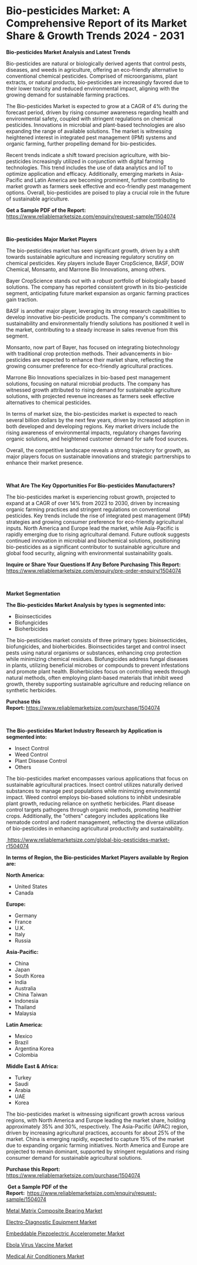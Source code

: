 <p><h1>Bio-pesticides Market: A Comprehensive Report of its Market Share & Growth Trends 2024 - 2031</h1></p><p><strong>Bio-pesticides Market Analysis and Latest Trends</strong></p>
<p><p>Bio-pesticides are natural or biologically derived agents that control pests, diseases, and weeds in agriculture, offering an eco-friendly alternative to conventional chemical pesticides. Comprised of microorganisms, plant extracts, or natural products, bio-pesticides are increasingly favored due to their lower toxicity and reduced environmental impact, aligning with the growing demand for sustainable farming practices.</p><p>The Bio-pesticides Market is expected to grow at a CAGR of 4% during the forecast period, driven by rising consumer awareness regarding health and environmental safety, coupled with stringent regulations on chemical pesticides. Innovations in microbial and plant-based technologies are also expanding the range of available solutions. The market is witnessing heightened interest in integrated pest management (IPM) systems and organic farming, further propelling demand for bio-pesticides.</p><p>Recent trends indicate a shift toward precision agriculture, with bio-pesticides increasingly utilized in conjunction with digital farming technologies. This trend includes the use of data analytics and IoT to optimize application and efficacy. Additionally, emerging markets in Asia-Pacific and Latin America are becoming prominent, further contributing to market growth as farmers seek effective and eco-friendly pest management options. Overall, bio-pesticides are poised to play a crucial role in the future of sustainable agriculture.</p></p>
<p><strong>Get a Sample PDF of the Report:&nbsp;</strong> <a href="https://www.reliablemarketsize.com/enquiry/request-sample/1504074?utm_campaign=1143&utm_medium=2&utm_source=Github&utm_content=ia&utm_term=08122024&utm_id=bio-pesticides">https://www.reliablemarketsize.com/enquiry/request-sample/1504074</a></p>
<p>&nbsp;</p>
<p><strong>Bio-pesticides Major Market Players</strong></p>
<p><p>The bio-pesticides market has seen significant growth, driven by a shift towards sustainable agriculture and increasing regulatory scrutiny on chemical pesticides. Key players include Bayer CropScience, BASF, DOW Chemical, Monsanto, and Marrone Bio Innovations, among others.</p><p>Bayer CropScience stands out with a robust portfolio of biologically based solutions. The company has reported consistent growth in its bio-pesticide segment, anticipating future market expansion as organic farming practices gain traction.</p><p>BASF is another major player, leveraging its strong research capabilities to develop innovative bio-pesticide products. The company's commitment to sustainability and environmentally friendly solutions has positioned it well in the market, contributing to a steady increase in sales revenue from this segment.</p><p>Monsanto, now part of Bayer, has focused on integrating biotechnology with traditional crop protection methods. Their advancements in bio-pesticides are expected to enhance their market share, reflecting the growing consumer preference for eco-friendly agricultural practices.</p><p>Marrone Bio Innovations specializes in bio-based pest management solutions, focusing on natural microbial products. The company has witnessed growth attributed to rising demand for sustainable agriculture solutions, with projected revenue increases as farmers seek effective alternatives to chemical pesticides.</p><p>In terms of market size, the bio-pesticides market is expected to reach several billion dollars by the next few years, driven by increased adoption in both developed and developing regions. Key market drivers include the rising awareness of environmental impacts, regulatory changes favoring organic solutions, and heightened customer demand for safe food sources.</p><p>Overall, the competitive landscape reveals a strong trajectory for growth, as major players focus on sustainable innovations and strategic partnerships to enhance their market presence.</p></p>
<p>&nbsp;</p>
<p><strong>What Are The Key Opportunities For Bio-pesticides Manufacturers?</strong></p>
<p><p>The bio-pesticides market is experiencing robust growth, projected to expand at a CAGR of over 14% from 2023 to 2030, driven by increasing organic farming practices and stringent regulations on conventional pesticides. Key trends include the rise of integrated pest management (IPM) strategies and growing consumer preference for eco-friendly agricultural inputs. North America and Europe lead the market, while Asia-Pacific is rapidly emerging due to rising agricultural demand. Future outlook suggests continued innovation in microbial and biochemical solutions, positioning bio-pesticides as a significant contributor to sustainable agriculture and global food security, aligning with environmental sustainability goals.</p></p>
<p><strong>Inquire or Share Your Questions If Any Before Purchasing This Report:</strong> <a href="https://www.reliablemarketsize.com/enquiry/pre-order-enquiry/1504074?utm_campaign=1143&utm_medium=2&utm_source=Github&utm_content=ia&utm_term=08122024&utm_id=bio-pesticides">https://www.reliablemarketsize.com/enquiry/pre-order-enquiry/1504074</a></p>
<p>&nbsp;</p>
<p><strong>Market Segmentation</strong></p>
<p><strong>The Bio-pesticides Market Analysis by types is segmented into:</strong></p>
<p><ul><li>Bioinsecticides</li><li>Biofungicides</li><li>Bioherbicides</li></ul></p>
<p><p>The bio-pesticides market consists of three primary types: bioinsecticides, biofungicides, and bioherbicides. Bioinsecticides target and control insect pests using natural organisms or substances, enhancing crop protection while minimizing chemical residues. Biofungicides address fungal diseases in plants, utilizing beneficial microbes or compounds to prevent infestations and promote plant health. Bioherbicides focus on controlling weeds through natural methods, often employing plant-based materials that inhibit weed growth, thereby supporting sustainable agriculture and reducing reliance on synthetic herbicides.</p></p>
<p><strong>Purchase this Report:&nbsp;</strong><a href="https://www.reliablemarketsize.com/purchase/1504074?utm_campaign=1143&utm_medium=2&utm_source=Github&utm_content=ia&utm_term=08122024&utm_id=bio-pesticides">https://www.reliablemarketsize.com/purchase/1504074</a></p>
<p>&nbsp;</p>
<p><strong>The Bio-pesticides Market Industry Research by Application is segmented into:</strong></p>
<p><ul><li>Insect Control</li><li>Weed Control</li><li>Plant Disease Control</li><li>Others</li></ul></p>
<p><p>The bio-pesticides market encompasses various applications that focus on sustainable agricultural practices. Insect control utilizes naturally derived substances to manage pest populations while minimizing environmental impact. Weed control employs bio-based solutions to inhibit undesirable plant growth, reducing reliance on synthetic herbicides. Plant disease control targets pathogens through organic methods, promoting healthier crops. Additionally, the "others" category includes applications like nematode control and rodent management, reflecting the diverse utilization of bio-pesticides in enhancing agricultural productivity and sustainability.</p></p>
<p><a href="https://www.reliablemarketsize.com/global-bio-pesticides-market-r1504074?utm_campaign=1143&utm_medium=2&utm_source=Github&utm_content=ia&utm_term=08122024&utm_id=bio-pesticides">&nbsp;https://www.reliablemarketsize.com/global-bio-pesticides-market-r1504074</a></p>
<p><strong>In terms of Region, the Bio-pesticides Market Players available by Region are:</strong></p>
<p>
    <p> <strong> North America: </strong>
        <ul>
            <li>United States</li>
            <li>Canada</li>
        </ul>
        </p> 
    <p> <strong> Europe: </strong>
        <ul>
            <li>Germany</li>
            <li>France</li>
            <li>U.K.</li>
            <li>Italy</li>
            <li>Russia</li>
        </ul>
        </p> 
    <p> <strong> Asia-Pacific: </strong>
        <ul>
            <li>China</li>
            <li>Japan</li>
            <li>South Korea</li>
            <li>India</li>
            <li>Australia</li>
            <li>China Taiwan</li>
            <li>Indonesia</li>
            <li>Thailand</li>
            <li>Malaysia</li>
        </ul>
        </p> 
    <p> <strong> Latin America: </strong>
        <ul>
            <li>Mexico</li>
            <li>Brazil</li>
            <li>Argentina Korea</li>
            <li>Colombia</li>
        </ul>
        </p> 
    <p> <strong> Middle East & Africa: </strong>
        <ul>
            <li>Turkey</li>
            <li>Saudi</li>
            <li>Arabia</li>
            <li>UAE</li>
            <li>Korea</li>
        </ul>
    </p>
    </p>
<p><p>The bio-pesticides market is witnessing significant growth across various regions, with North America and Europe leading the market share, holding approximately 35% and 30%, respectively. The Asia-Pacific (APAC) region, driven by increasing agricultural practices, accounts for about 25% of the market. China is emerging rapidly, expected to capture 15% of the market due to expanding organic farming initiatives. North America and Europe are projected to remain dominant, supported by stringent regulations and rising consumer demand for sustainable agricultural solutions.</p></p>
<p><strong>Purchase this Report: </strong><a href="https://www.reliablemarketsize.com/purchase/1504074?utm_campaign=1143&utm_medium=2&utm_source=Github&utm_content=ia&utm_term=08122024&utm_id=bio-pesticides">https://www.reliablemarketsize.com/purchase/1504074</a></p>
<p>&nbsp;<strong>Get a Sample PDF of the Report:&nbsp;&nbsp;</strong><a href="https://www.reliablemarketsize.com/enquiry/request-sample/1504074?utm_campaign=1143&utm_medium=2&utm_source=Github&utm_content=ia&utm_term=08122024&utm_id=bio-pesticides">https://www.reliablemarketsize.com/enquiry/request-sample/1504074</a></p>
<p><strong></strong></p>
<p><p><a href="https://www.linkedin.com/pulse/metal-matrix-composite-bearing-market-growth-study-offers-lv5wc?utm_campaign=1143&utm_medium=2&utm_source=Github&utm_content=ia&utm_term=08122024&utm_id=bio-pesticides">Metal Matrix Composite Bearing Market</a></p><p><a href="https://github.com/darenph8er/Market-Research-Report-List-1/blob/main/electro-diagnostic-equipment-market.md?utm_campaign=1143&utm_medium=2&utm_source=Github&utm_content=ia&utm_term=08122024&utm_id=bio-pesticides">Electro-Diagnostic Equipment Market</a></p><p><a href="https://www.linkedin.com/pulse/examining-future-embeddable-piezoelectric-accelerometer-wno0c?utm_campaign=1143&utm_medium=2&utm_source=Github&utm_content=ia&utm_term=08122024&utm_id=bio-pesticides">Embeddable Piezoelectric Accelerometer Market</a></p><p><a href="https://www.linkedin.com/pulse/ebola-virus-vaccine-market-research-report-2024-2031-forecasted-bx7mf?utm_campaign=1143&utm_medium=2&utm_source=Github&utm_content=ia&utm_term=08122024&utm_id=bio-pesticides">Ebola Virus Vaccine Market</a></p><p><a href="https://github.com/ElviraLeka1962/Market-Research-Report-List-1/blob/main/medical-air-conditioners-market.md?utm_campaign=1143&utm_medium=2&utm_source=Github&utm_content=ia&utm_term=08122024&utm_id=bio-pesticides">Medical Air Conditioners Market</a></p></p>